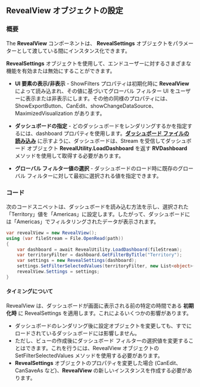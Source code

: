 ## RevealView オブジェクトの設定

### 概要

The __RevealView__ コンポーネントは、 __RevealSettings__ オブジェクトをパラメーターとして渡している間にインスタンス化できます。

 __RevealSettings__ オブジェクトを使用して、エンドユーザーに対するさまざまな機能を有効または無効にすることができます。
  - **UI 要素の表示/非表示** - ShowFilters プロパティは初期化時に __RevealView__ によって読み込まれ、その値に基づいてグローバル フィルター UI をユーザーに表示または非表示にします。その他の同様のプロパティには、ShowExportButton、CanEdit、showChangeDataSource、MaximizedVisualization があります。

  - **ダッシュボードの指定** - どのダッシュボードをレンダリングするかを指定するには、dashboard プロパティを使用します。[**ダッシュボード ファイルの読み込み**](loading-dashboards.md) に示すように、ダッシュボードは、Stream を受信して​​ダッシュボード オブジェクト __RevealUtility.LoadDashboard__ を返す **RVDashboard** メソッドを使用して取得する必要があります。

  - **グローバル フィルター値の選択** - ダッシュボードのロード時に既存のグローバル フィルターに対して最初に選択される値を指定できます。

### コード

次のコードスニペットは、ダッシュボードを読み込む方法を示し、選択された「Territory」値を「Americas」に設定します。したがって、ダッシュボードには「Americas」でフィルタリングされたデータが表示されます。

``` csharp
var revealView = new RevealView();
using (var fileStream = File.OpenRead(path))
{
    var dashboard = await RevealUtility.LoadDashboard(fileStream);
    var territoryFilter = dashboard.GetFilterByTitle("Territory");
    var settings = new RevealSettings(dashboard);
    settings.SetFilterSelectedValues(territoryFilter, new List<object>() { "Americas" });
    revealView.Settings = settings;
}
```

#### タイミングについて

RevealView は、ダッシュボードが画面に表示される前の特定の時間である **初期化時** に RevealSettings を適用します。これによるいくつかの影響があります。

  - ダッシュボードのレンダリング後に設定オブジェクトを変更しても、すでにロードされているダッシュボードには影響しません。
  - ただし、ビューの作成後にダッシュボード フィルターの選択値を変更することはできます。これを行うには、RevealView オブジェクトの SetFilterSelectedValues メソッドを使用する必要があります。
  - __RevealSettings__ オブジェクトのプロパティを変更した場合 (CanEdit、CanSaveAs など)、__RevealView__ の新しいインスタンスを作成する必要があります。

